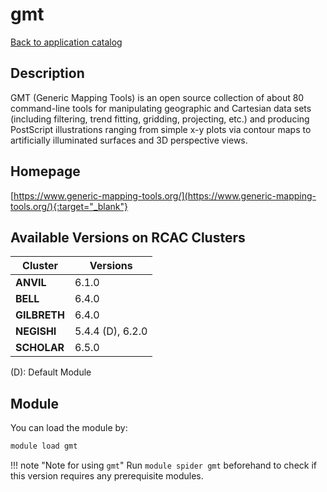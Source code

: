 # gmt

[Back to application catalog](../app_catalog.md)

## Description

GMT (Generic Mapping Tools) is an open source collection of about 80 command-line tools for manipulating geographic and Cartesian data sets (including filtering, trend fitting, gridding, projecting, etc.) and producing PostScript illustrations ranging from simple x-y plots via contour maps to artificially illuminated surfaces and 3D perspective views.

## Homepage

[https://www.generic-mapping-tools.org/](https://www.generic-mapping-tools.org/){:target="_blank"}

## Available Versions on RCAC Clusters

|Cluster|Versions|
|---|---|
**ANVIL**|6.1.0
**BELL**|6.4.0
**GILBRETH**|6.4.0
**NEGISHI**|5.4.4 (D), 6.2.0
**SCHOLAR**|6.5.0

(D): Default Module

## Module

You can load the module by:

```bash
module load gmt
```

!!! note "Note for using `gmt`"
    Run `module spider gmt` beforehand to check if this version requires any prerequisite modules.
